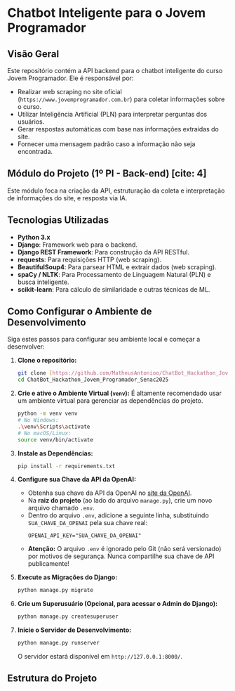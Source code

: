 # Chatbot Inteligente para o Jovem Programador

## Visão Geral

Este repositório contém a API backend para o chatbot inteligente do curso Jovem Programador. Ele é responsável por:
* Realizar web scraping no site oficial (`https://www.jovemprogramador.com.br`) para coletar informações sobre o curso.
* Utilizar Inteligência Artificial (PLN) para interpretar perguntas dos usuários.
* Gerar respostas automáticas com base nas informações extraídas do site.
* Fornecer uma mensagem padrão caso a informação não seja encontrada.

## Módulo do Projeto (1º PI - Back-end) [cite: 4]

Este módulo foca na criação da API, estruturação da coleta e interpretação de informações do site, e resposta via IA.

## Tecnologias Utilizadas

* **Python 3.x**
* **Django**: Framework web para o backend.
* **Django REST Framework**: Para construção da API RESTful.
* **requests**: Para requisições HTTP (web scraping).
* **BeautifulSoup4**: Para parsear HTML e extrair dados (web scraping).
* **spaCy / NLTK**: Para Processamento de Linguagem Natural (PLN) e busca inteligente.
* **scikit-learn**: Para cálculo de similaridade e outras técnicas de ML.

## Como Configurar o Ambiente de Desenvolvimento

Siga estes passos para configurar seu ambiente local e começar a desenvolver:

1.  **Clone o repositório:**
    ```bash
    git clone [https://github.com/MatheusAntonioo/ChatBot_Hackathon_Jovem_Programador_Senac2025](https://github.com/MatheusAntonioo/ChatBot_Hackathon_Jovem_Programador_Senac2025)
    cd ChatBot_Hackathon_Jovem_Programador_Senac2025
    ```

2.  **Crie e ative o Ambiente Virtual (`venv`):**
    É altamente recomendado usar um ambiente virtual para gerenciar as dependências do projeto.

    ```bash
    python -m venv venv
    # No Windows:
    .\venv\Scripts\activate
    # No macOS/Linux:
    source venv/bin/activate
    ```

3.  **Instale as Dependências:**
    ```bash
    pip install -r requirements.txt
    ```

4.  **Configure sua Chave da API da OpenAI:**
    * Obtenha sua chave da API da OpenAI no [site da OpenAI](https://platform.openai.com/account/api-keys).
    * Na **raiz do projeto** (ao lado do arquivo `manage.py`), crie um novo arquivo chamado `.env`.
    * Dentro do arquivo `.env`, adicione a seguinte linha, substituindo `SUA_CHAVE_DA_OPENAI` pela sua chave real:
        ```
        OPENAI_API_KEY="SUA_CHAVE_DA_OPENAI"
        ```
    * **Atenção:** O arquivo `.env` é ignorado pelo Git (não será versionado) por motivos de segurança. Nunca compartilhe sua chave de API publicamente!

5.  **Execute as Migrações do Django:**
    ```bash
    python manage.py migrate
    ```

6.  **Crie um Superusuário (Opcional, para acessar o Admin do Django):**
    ```bash
    python manage.py createsuperuser
    ```

7.  **Inicie o Servidor de Desenvolvimento:**
    ```bash
    python manage.py runserver
    ```
    O servidor estará disponível em `http://127.0.0.1:8000/`.

## Estrutura do Projeto
